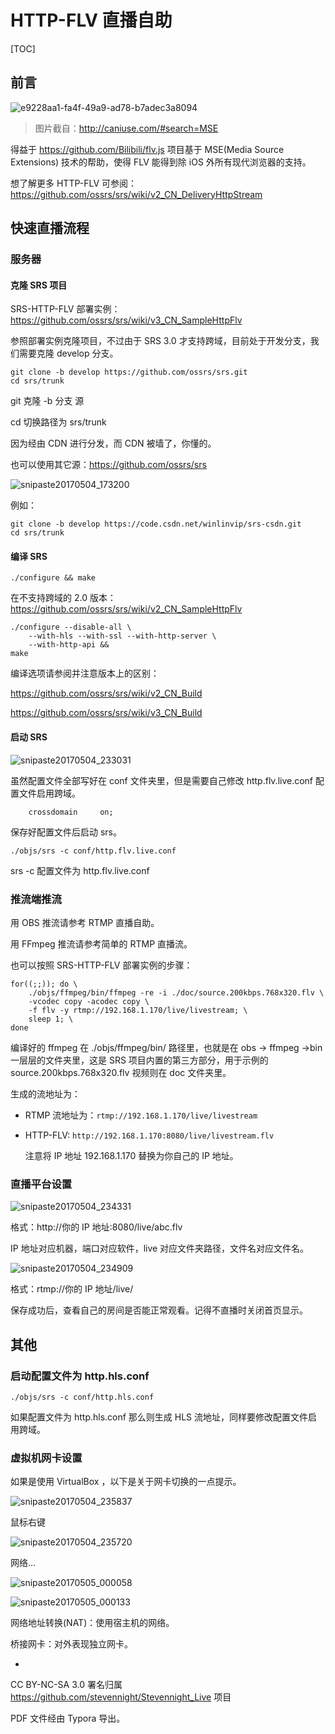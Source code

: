 # HTTP-FLV 直播自助

[TOC]

## 前言

![e9228aa1-fa4f-49a9-ad78-b7adec3a8094](e9228aa1-fa4f-49a9-ad78-b7adec3a8094.png)

> 图片截自：http://caniuse.com/#search=MSE

得益于 https://github.com/Bilibili/flv.js 项目基于 MSE(Media Source Extensions) 技术的帮助，使得 FLV 能得到除 iOS 外所有现代浏览器的支持。

想了解更多 HTTP-FLV 可参阅：https://github.com/ossrs/srs/wiki/v2_CN_DeliveryHttpStream

## 快速直播流程

### 服务器

#### 克隆 SRS 项目

SRS-HTTP-FLV 部署实例：https://github.com/ossrs/srs/wiki/v3_CN_SampleHttpFlv

参照部署实例克隆项目，不过由于 SRS 3.0 才支持跨域，目前处于开发分支，我们需要克隆 develop 分支。

```shell
git clone -b develop https://github.com/ossrs/srs.git
cd srs/trunk
```

git 克隆 -b  分支 源

cd 切换路径为 srs/trunk

因为经由 CDN 进行分发，而 CDN 被墙了，你懂的。

也可以使用其它源：https://github.com/ossrs/srs

![snipaste20170504_173200](snipaste20170504_173200.png)

例如：

```shell
git clone -b develop https://code.csdn.net/winlinvip/srs-csdn.git
cd srs/trunk
```

#### 编译 SRS

```shell
./configure && make
```

在不支持跨域的 2.0 版本：https://github.com/ossrs/srs/wiki/v2_CN_SampleHttpFlv

```shell
./configure --disable-all \
    --with-hls --with-ssl --with-http-server \
    --with-http-api && 
make
```

编译选项请参阅并注意版本上的区别：

https://github.com/ossrs/srs/wiki/v2_CN_Build

https://github.com/ossrs/srs/wiki/v3_CN_Build

#### 启动 SRS

![snipaste20170504_233031](snipaste20170504_233031.png)

虽然配置文件全部写好在 conf 文件夹里，但是需要自己修改 http.flv.live.conf 配置文件启用跨域。

```nginx
    crossdomain     on;
```

保存好配置文件后启动 srs。

```shell
./objs/srs -c conf/http.flv.live.conf
```

srs -c 配置文件为 http.flv.live.conf

### 推流端推流

用 OBS 推流请参考 RTMP 直播自助。

用 FFmpeg 推流请参考简单的 RTMP 直播流。

也可以按照 SRS-HTTP-FLV 部署实例的步骤：

```shell
for((;;)); do \
    ./objs/ffmpeg/bin/ffmpeg -re -i ./doc/source.200kbps.768x320.flv \
    -vcodec copy -acodec copy \
    -f flv -y rtmp://192.168.1.170/live/livestream; \
    sleep 1; \
done
```

编译好的 ffmpeg 在 ./objs/ffmpeg/bin/ 路径里，也就是在 obs → ffmpeg →bin 一层层的文件夹里，这是 SRS 项目内置的第三方部分，用于示例的 source.200kbps.768x320.flv 视频则在 doc 文件夹里。

生成的流地址为：

- RTMP 流地址为：`rtmp://192.168.1.170/live/livestream`

- HTTP-FLV: `http://192.168.1.170:8080/live/livestream.flv`

  注意将  IP 地址 192.168.1.170 替换为你自己的 IP 地址。

### 直播平台设置

![snipaste20170504_234331](snipaste20170504_234331.png)

格式：http://你的 IP 地址:8080/live/abc.flv

IP 地址对应机器，端口对应软件，live 对应文件夹路径，文件名对应文件名。

![snipaste20170504_234909](snipaste20170504_234909.png)

格式：rtmp://你的 IP 地址/live/

保存成功后，查看自己的房间是否能正常观看。记得不直播时关闭首页显示。 

## 其他

### 启动配置文件为 http.hls.conf 

```shell
./objs/srs -c conf/http.hls.conf
```

如果配置文件为 http.hls.conf 那么则生成 HLS 流地址，同样要修改配置文件启用跨域。

### 虚拟机网卡设置

如果是使用 VirtualBox ，以下是关于网卡切换的一点提示。

![snipaste20170504_235837](snipaste20170504_235837.png)

鼠标右键

![snipaste20170504_235720](snipaste20170504_235720.png)

网络...

![snipaste20170505_000058](snipaste20170505_000058.png)

![snipaste20170505_000133](snipaste20170505_000133.png)

网络地址转换(NAT)：使用宿主机的网络。

桥接网卡：对外表现独立网卡。

-

CC BY-NC-SA 3.0 署名归属 https://github.com/stevennight/Stevennight_Live 项目

PDF 文件经由 Typora 导出。